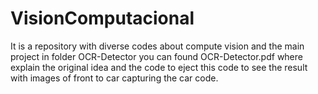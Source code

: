 # VisionComputacional
It is a repository with diverse codes about compute vision and the main project in folder OCR-Detector you can found OCR-Detector.pdf 
where explain the original idea and the code to eject this code to see the result with images of front to car capturing the car code.  
